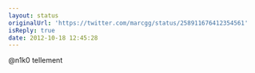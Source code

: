 ```yaml
---
layout: status
originalUrl: 'https://twitter.com/marcgg/status/258911676412354561'
isReply: true
date: 2012-10-18 12:45:28
---
```


@n1k0 tellement
